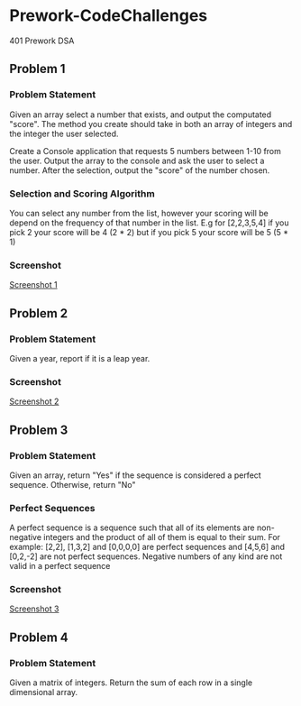 # Prework-CodeChallenges
401 Prework DSA

## Problem 1 
### Problem Statement
Given an array select a number that exists, and output the computated "score". The method you create should take in both an array of integers and the integer the user selected.

Create a Console application that requests 5 numbers between 1-10 from the user. Output the array to the console and ask the user to select a number. After the selection, output the "score" of the number chosen.

### Selection and Scoring Algorithm
You can select any number from the list, however your scoring will be depend on the frequency of that number in the list. E.g for [2,2,3,5,4] if you pick 2 your score will be 4 (2 * 2) but if you pick 5 your score will be 5 (5 * 1)

### Screenshot
[Screenshot 1](screenshots/screenshot1.png)

## Problem 2
### Problem Statement
Given a year, report if it is a leap year.

### Screenshot
[Screenshot 2](screenshots/screenshot2.png)

## Problem 3
### Problem Statement
Given an array, return "Yes" if the sequence is considered a perfect sequence. Otherwise, return "No"

### Perfect Sequences
A perfect sequence is a sequence such that all of its elements are non-negative integers and the product of all of them is equal to their sum. For example: [2,2], [1,3,2] and [0,0,0,0] are perfect sequences and [4,5,6] and [0,2,-2] are not perfect sequences. Negative numbers of any kind are not valid in a perfect sequence

### Screenshot
[Screenshot 3](screenshots/screenshot3.png)

## Problem 4
### Problem Statement
Given a matrix of integers. Return the sum of each row in a single dimensional array.
